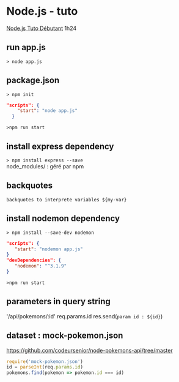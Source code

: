 # Node.js - tuto

[Node.js Tuto Débutant](https://youtu.be/NRxzvpdduvQ)
1h24

## run app.js
`> node app.js`  

## package.json
`> npm init`  

```json
"scripts": {
    "start": "node app.js"
  }
```
`>npm run start`  


## install express dependency

`> npm install express --save`  
node_modules/ : géré par npm

## backquotes
`backquotes to interprete variables ${my-var} `

## install nodemon dependency
`> npm install --save-dev nodemon`  

```json
"scripts": {
   "start": "nodemon app.js"
}
"devDependencies": {
   "nodemon": "^3.1.9"
}
```
`>npm run start`  


## parameters in query string

'/api/pokemons/:id'
req.params.id
res.send(`param id : ${id}`)


## dataset : mock-pokemon.json

https://github.com/codeursenior/node-pokemons-api/tree/master

```js
require('mock-pokemon.json')
id = parseInt(req.params.id)
pokemons.find(pokemon => pokemon.id === id)

```